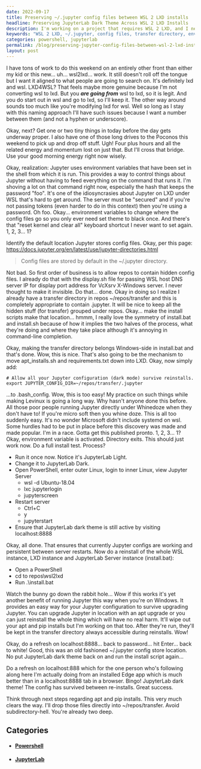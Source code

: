 ```yaml
---
date: 2022-09-17
title: Preserving ~/.jupyter config files between WSL 2 LXD installs
headline: Preserving JupyterLab Dark Theme Across WSL 2 LXD Installs
description: I'm working on a project that requires WSL 2 LXD, and I needed to save my ~/.jupyter config files between installs. I identified the default location and created a transfer directory, added an environment variable, and tested the process. After reinstalling, I confirmed that my JupyterLab dark theme was still active. Follow my journey as I go through the process and make sure my JupyterLab dark theme is still active.
keywords: "WSL 2 LXD, ~/.jupyter, config files, transfer directory, environment variable, JupyterLab, dark theme, PowerShell, lxc jupyterlogin, jupyterscreen, localhost:8888, install.bat, repos/wsl2lxd"
categories: powershell, jupyterlab
permalink: /blog/preserving-jupyter-config-files-between-wsl-2-lxd-installs/
layout: post
---
```



I have tons of work to do this weekend on an entirely other front than either
my kid or this new... uh... wsl2lxd... work. It still doesn't roll off the
tongue but I want it aligned to what people are going to search on. It's
definitely lxd and wsl. LXD4WSL? That feels maybe more genuine because I'm not
converting wsl to lxd. But you ***are going from*** wsl to lxd, so it is legit.
And you do start out in wsl and go to lxd, so I'll keep it. The other way
around sounds too much like you're modifying lxd for wsl. Well so long as I
stay with this naming approach I'll have such issues because I want a number
between them (and not a hyphen or underscore).

Okay, next? Get one or two tiny things in today before the day gets underway
proper. I also have one of those long drives to the Poconos this weekend to
pick up and drop off stuff. Ugh! Four plus hours and all the related energy and
momentum lost on just that. But I'll cross that bridge. Use your good morning
energy right now wisely.

Okay, realization: Jupyter uses environment variables that have been set in the
shell from which it is run. This provides a way to control things about Jupyter
without having to feed everything on the command that runs it. I'm shoving a
lot on that command right now, especially the hash that keeps the password
"foo". It's one of the idiosyncrasies about Jupyter on LXD under WSL that's
hard to get around. The server must be "secured" and if you're not passing
tokens (even harder to do in this context) then you're using a password. Oh
foo. Okay... environment variables to change where the config files go so you
only ever need set theme to black once. And there's that "reset kernel and
clear all" keyboard shortcut I never want to set again. 1, 2, 3... 1?

Identify the default location Jupyter stores config files. Okay, per this page:
https://docs.jupyter.org/en/latest/use/jupyter-directories.html

> Config files are stored by default in the ~/.jupyter directory.

Not bad. So first order of business is to allow repos to contain hidden config
files. I already do that with the display.sh file for passing WSL host DNS
server IP for display port address for VcXsrv X-Windows server. I never thought
to make it invisible. Do that... done. Okay in doing so I realize I already
have a transfer directory in repos ~/repos/transfer and this is completely
appropriate to contain .jupyter. It will be nice to keep all the hidden stuff
(for transfer) grouped under repos. Okay... make the install scripts make that
location... hmmm, I really love the symmetry of install.bat and install.sh
because of how it implies the two halves of the process, what they're doing and
where they take place although it's annoying in command-line completion.

Okay, making the transfer directory belongs Windows-side in install.bat and
that's done. Wow, this is nice. That's also going to be the mechanism to move
apt_installs.sh and requirements.txt down into LXD. Okay, now simply add:

    # Allow all your Jupyter configuration (dark mode) survive reinstalls.
    export JUPYTER_CONFIG_DIR=~/repos/transfer/.jupyter

...to .bash_config. Wow, this is too easy! My practice on such things while
making Levinux is going a long way. Why hasn't anyone done this before. All
those poor people running Jupyter directly under Whinedoze when they don't have
to! If you're micro soft then you whine doze. This is all too suddenly easy.
It's no wonder Microsoft didn't include systemd on wsl. Some hurdles had to be
put in place before this discovery was made and made popular. I'm in a race.
Gotta get this published pronto. 1, 2, 3... 1? Okay, environment variable is
activated. Directory exits. This should just work now. Do a full install test.
Process?

- Run it once now. Notice it's JupyterLab Light.
- Change it to JupyterLab Dark.
- Open PowerShell, enter outer Linux, login to inner Linux, view Jupyter Server
  - wsl -d Ubuntu-18.04
  - lxc jupyterlogin
  - jupyterscreen
- Restart server
  - Ctrl+C
  - y
  - jupyterstart
- Ensure that JupyterLab dark theme is still active by visiting localhost:8888

Okay, all done. That ensures that currently Jupyter configs are working and
persistent between server restarts. Now do a reinstall of the whole WSL
instance, LXD instance and JupyterLab Server instance (install.bat):

- Open a PowerShell
- cd to repos\wsl2lxd
- Run .\install.bat

Watch the bunny go down the rabbit hole... Wow if this works it's yet another
benefit of running Jupyter this way when you're on Windows. It provides an easy
way for your Jupyter configuration to survive upgrading Jupyter. You can
upgrade Jupyter in location with an apt upgrade or you can just reinstall the
whole thing which will have no real harm. It'll wipe out your apt and pip
installs but I'm working on that too. After they're run, they'll be kept in the
transfer directory always accessible during reinstalls. Wow!

Okay, do a refresh on localhost:8888... back to password... hit Enter... back
to white! Good, this was an old fashioned ~/.jupyter config store location. No
put JupyterLab dark theme back on and run the install script again...

Do a refresh on localhost:888 which for the one person who's following along
here I'm actually doing from an installed Edge app which is much better than in
a localhost:8888 tab in a browser. Bingo! JupyterLab dark theme! The config has
survived between re-installs. Great success.

Think through next steps regarding apt and pip installs. This very much clears
the way. I'll drop those files directly into ~/repos/transfer. Avoid
subdirectory-hell. You're already two deep.



## Categories

<ul>
<li><h4><a href='/powershell/'>Powershell</a></h4></li>
<li><h4><a href='/jupyterlab/'>JupyterLab</a></h4></li></ul>